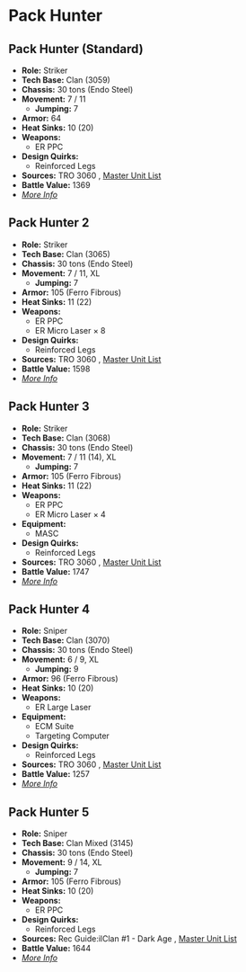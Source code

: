 # Pack Hunter 

## Pack Hunter (Standard) 

- **Role:** Striker 
- **Tech Base:** Clan (3059) 
- **Chassis:** 30 tons (Endo Steel) 
- **Movement:** 7 / 11 
  - **Jumping:** 7 
- **Armor:** 64 
- **Heat Sinks:** 10 (20) 
- **Weapons:** 
  - ER PPC 
- **Design Quirks:** 
  - Reinforced Legs 
- **Sources:** TRO 3060 , [Master Unit List](http://masterunitlist.info/Unit/Details/2392/pack-hunter-standard) 
- **Battle Value:** 1369 
- [*More Info*](pack_hunter/pack_hunter_standard.md) 

## Pack Hunter 2 

- **Role:** Striker 
- **Tech Base:** Clan (3065) 
- **Chassis:** 30 tons (Endo Steel) 
- **Movement:** 7 / 11, XL 
  - **Jumping:** 7 
- **Armor:** 105 (Ferro Fibrous) 
- **Heat Sinks:** 11 (22) 
- **Weapons:** 
  - ER PPC 
  - ER Micro Laser × 8 
- **Design Quirks:** 
  - Reinforced Legs 
- **Sources:** TRO 3060 , [Master Unit List](http://masterunitlist.info/Unit/Details/2393/pack-hunter-2) 
- **Battle Value:** 1598 
- [*More Info*](pack_hunter/pack_hunter_2.md) 

## Pack Hunter 3 

- **Role:** Striker 
- **Tech Base:** Clan (3068) 
- **Chassis:** 30 tons (Endo Steel) 
- **Movement:** 7 / 11 (14), XL 
  - **Jumping:** 7 
- **Armor:** 105 (Ferro Fibrous) 
- **Heat Sinks:** 11 (22) 
- **Weapons:** 
  - ER PPC 
  - ER Micro Laser × 4 
- **Equipment:** 
  - MASC 
- **Design Quirks:** 
  - Reinforced Legs 
- **Sources:** TRO 3060 , [Master Unit List](http://masterunitlist.info/Unit/Details/2394/pack-hunter-3) 
- **Battle Value:** 1747 
- [*More Info*](pack_hunter/pack_hunter_3.md) 

## Pack Hunter 4 

- **Role:** Sniper 
- **Tech Base:** Clan (3070) 
- **Chassis:** 30 tons (Endo Steel) 
- **Movement:** 6 / 9, XL 
  - **Jumping:** 9 
- **Armor:** 96 (Ferro Fibrous) 
- **Heat Sinks:** 10 (20) 
- **Weapons:** 
  - ER Large Laser 
- **Equipment:** 
  - ECM Suite 
  - Targeting Computer 
- **Design Quirks:** 
  - Reinforced Legs 
- **Sources:** TRO 3060 , [Master Unit List](http://masterunitlist.info/Unit/Details/2395/pack-hunter-4) 
- **Battle Value:** 1257 
- [*More Info*](pack_hunter/pack_hunter_4.md) 

## Pack Hunter 5 

- **Role:** Sniper 
- **Tech Base:** Clan Mixed (3145) 
- **Chassis:** 30 tons (Endo Steel) 
- **Movement:** 9 / 14, XL 
  - **Jumping:** 7 
- **Armor:** 105 (Ferro Fibrous) 
- **Heat Sinks:** 10 (20) 
- **Weapons:** 
  - ER PPC 
- **Design Quirks:** 
  - Reinforced Legs 
- **Sources:** Rec Guide:ilClan #1 - Dark Age , [Master Unit List](http://masterunitlist.info/Unit/Details/7440/pack-hunter-5) 
- **Battle Value:** 1644 
- [*More Info*](pack_hunter/pack_hunter_5.md) 

